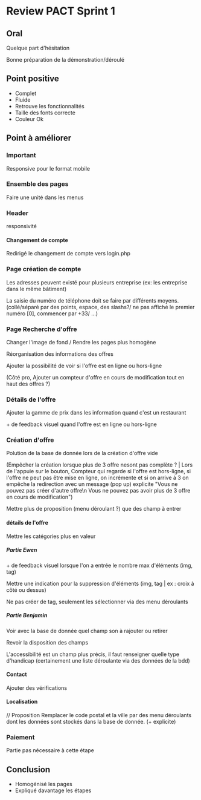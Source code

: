 # Review PACT Sprint 1

## Oral

Quelque part d'hésitation

Bonne préparation de la démonstration/déroulé

## Point positive

- Complet
- Fluide
- Retrouve les fonctionnalités
- Taille des fonts correcte
- Couleur Ok

## Point à améliorer

### Important

Responsive pour le format mobile

### Ensemble des pages

Faire une unité dans les menus

### Header

responsivité

#### Changement de compte

Redirigé le changement de compte vers login.php

### Page création de compte

Les adresses peuvent existé pour plusieurs entreprise (ex: les entreprise dans le même bâtiment)

La saisie du numéro de téléphone doit se faire par différents moyens. (collé/séparé par des points, espace, des slashs?/ ne pas affiché le premier numéro [0], commencer par +33/ ...)

### Page Recherche d'offre

Changer l'image de fond / Rendre les pages plus homogène

Réorganisation des informations des offres

Ajouter la possibilité de voir si l'offre est en ligne ou hors-ligne

(Côté pro, Ajouter un compteur d'offre en cours de modification tout en haut des offres ?)

### Détails de l'offre

Ajouter la gamme de prix dans les information quand c'est un restaurant

\+ de feedback visuel quand l'offre est en ligne ou hors-ligne

### Création d'offre

Polution de la base de donnée lors de la création d'offre vide

(Empêcher la création lorsque plus de 3 offre nesont pas complète ? | Lors de l'appuie sur le bouton, Compteur qui regarde si l'offre est hors-ligne, si l'offre ne peut pas être mise en ligne, on incrémente et si on arrive à 3 on empêche la redirection avec un message (pop up) explicite "Vous ne pouvez pas créer d'autre offre\n Vous ne pouvez pas avoir plus de 3 offre en cours de modification")

Mettre plus de proposition (menu déroulant ?) que des champ à entrer

#### détails de l'offre

Mettre les catégories plus en valeur

##### Partie Ewen

\+ de feedback visuel lorsque l'on a entrée le nombre max d'éléments (img, tag)

Mettre une indication pour la suppression d'éléments (img, tag | ex : croix à côté ou dessus)

Ne pas créer de tag, seulement les sélectionner via des menu déroulants

##### Partie Benjamin

Voir avec la base de donnée quel champ son à rajouter ou retirer

Revoir la disposition des champs

L'accessibilité est un champ plus précis, il faut renseigner quelle type d'handicap (certainement une liste déroulante via des données de la bdd)

#### Contact

Ajouter des vérifications

#### Localisation

// Proposition
Remplacer le code postal et la ville par des menu déroulants dont les données sont stockés dans la base de donnée. (+ explicite)

### Paiement

Partie pas nécessaire à cette étape

## Conclusion

- Homogénisé les pages
- Expliqué davantage les étapes
